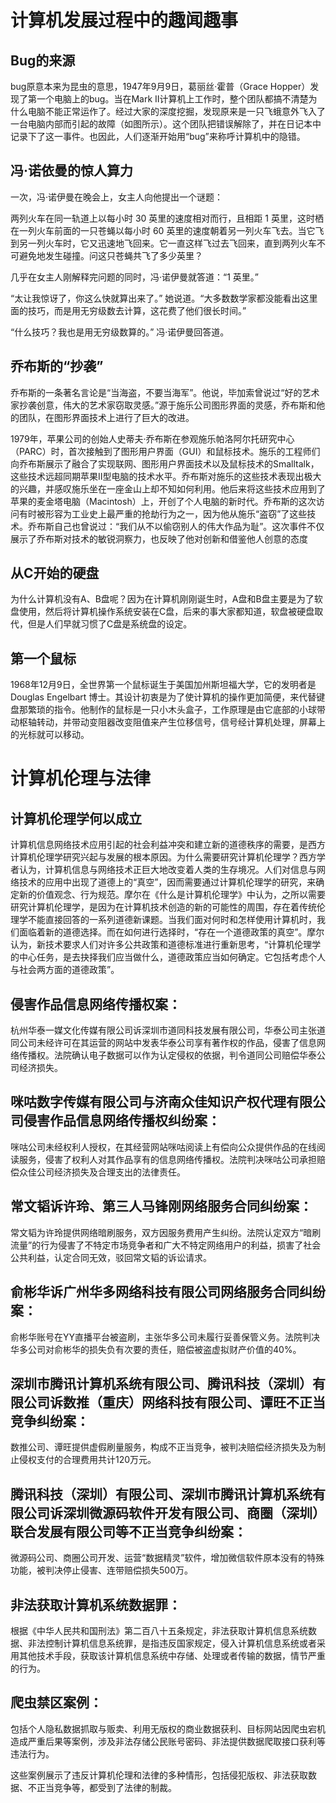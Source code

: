 # 计算机发展过程中的趣闻趣事

## Bug的来源

bug原意本来为昆虫的意思，1947年9月9日，葛丽丝·霍普（Grace Hopper）发现了第一个电脑上的bug。当在Mark II计算机上工作时，整个团队都搞不清楚为什么电脑不能正常运作了。经过大家的深度挖掘，发现原来是一只飞蛾意外飞入了一台电脑内部而引起的故障（如图所示）。这个团队把错误解除了，并在日记本中记录下了这一事件。也因此，人们逐渐开始用“bug”来称呼计算机中的隐错。

## 冯·诺依曼的惊人算力

一次，冯·诺伊曼在晚会上，女主人向他提出一个谜题：

两列火车在同一轨道上以每小时 30 英里的速度相对而行，且相距 1 英里，这时栖在一列火车前面的一只苍蝇以每小时 60 英里的速度朝着另一列火车飞去。当它飞到另一列火车时，它又迅速地飞回来。它一直这样飞过去飞回来，直到两列火车不可避免地发生碰撞。问这只苍蝇共飞了多少英里？

几乎在女主人刚解释完问题的同时，冯·诺伊曼就答道：“1 英里。”

“太让我惊讶了，你这么快就算出来了。” 她说道。“大多数数学家都没能看出这里面的技巧，而是用无穷级数去计算，这花费了他们很长时间。”

“什么技巧？我也是用无穷级数算的。” 冯·诺伊曼回答道。

## 乔布斯的“抄袭”

乔布斯的一条著名言论是“当海盗，不要当海军”。他说，毕加索曾说过“好的艺术家抄袭创意，伟大的艺术家窃取灵感。”源于施乐公司图形界面的灵感，乔布斯和他的团队，在图形界面技术上进行了巨大的改进。　　

1979年，苹果公司的创始人史蒂夫·乔布斯在参观施乐帕洛阿尔托研究中心（PARC）时，首次接触到了图形用户界面（GUI）和鼠标技术。施乐的工程师们向乔布斯展示了融合了实现联网、图形用户界面技术以及鼠标技术的Smalltalk，这些技术远超同期苹果II型电脑的技术水平。乔布斯对施乐的这些技术表现出极大的兴趣，并感叹施乐坐在一座金山上却不知如何利用。他后来将这些技术应用到了苹果的麦金塔电脑（Macintosh）上，开创了个人电脑的新时代。乔布斯的这次访问有时被形容为工业史上最严重的抢劫行为之一，因为他从施乐“盗窃”了这些技术。乔布斯自己也曾说过：“我们从不以偷窃别人的伟大作品为耻”。这次事件不仅展示了乔布斯对技术的敏锐洞察力，也反映了他对创新和借鉴他人创意的态度

## 从C开始的硬盘

为什么计算机没有A、B盘呢？因为在计算机刚刚诞生时，A盘和B盘主要是为了软盘使用，然后将计算机操作系统安装在C盘，后来的事大家都知道，软盘被硬盘取代，但是人们早就习惯了C盘是系统盘的设定。

## 第一个鼠标

1968年12月9日，全世界第一个鼠标诞生于美国加州斯坦福大学，它的发明者是 Douglas Engelbart 博士。其设计初衷是为了使计算机的操作更加简便，来代替键盘那繁琐的指令。他制作的鼠标是一只小木头盒子，工作原理是由它底部的小球带动枢轴转动，并带动变阻器改变阻值来产生位移信号，信号经计算机处理，屏幕上的光标就可以移动。

# 计算机伦理与法律

## 计算机伦理学何以成立

计算机信息网络技术应用引起的社会利益冲突和建立新的道德秩序的需要，是西方计算机伦理学研究兴起与发展的根本原因。为什么需要研究计算机伦理学？西方学者认为，计算机信息与网络技术正巨大地改变着人类的生存境况。人们对信息与网络技术的应用中出现了道德上的“真空”，因而需要通过计算机伦理学的研究，来确定新的价值观念、行为规范。摩尔在《什么是计算机伦理学》中认为，之所以需要研究计算机伦理学，是因为在计算机技术创造的新的可能性的周围，存在着传统伦理学不能直接回答的一系列道德新课题。当我们面对何时和怎样使用计算机时，我们面临着新的道德选择。而在如何进行选择时，“存在一个道德政策的真空”。摩尔认为，新技术要求人们对许多公共政策和道德标准进行重新思考，“计算机伦理学的中心任务，是去抉择我们应当做什么，道德政策应当如何确定。它包括考虑个人与社会两方面的道德政策”。

## 侵害作品信息网络传播权案：

杭州华泰一媒文化传媒有限公司诉深圳市道同科技发展有限公司，华泰公司主张道同公司未经许可在其运营的网站中发表华泰公司享有著作权的作品，侵害了信息网络传播权。法院确认电子数据可以作为认定侵权的依据，判令道同公司赔偿华泰公司经济损失。

## 咪咕数字传媒有限公司与济南众佳知识产权代理有限公司侵害作品信息网络传播权纠纷案：

咪咕公司未经权利人授权，在其经营网站咪咕阅读上有偿向公众提供作品的在线阅读服务，侵害了权利人对其作品享有的信息网络传播权。法院判决咪咕公司承担赔偿众佳公司经济损失及合理支出的法律责任。

## 常文韬诉许玲、第三人马锋刚网络服务合同纠纷案：

常文韬为许玲提供网络暗刷服务，双方因服务费用产生纠纷。法院认定双方“暗刷流量”的行为侵害了不特定市场竞争者和广大不特定网络用户的利益，损害了社会公共利益，认定合同无效，驳回常文韬的诉讼请求。

## 俞彬华诉广州华多网络科技有限公司网络服务合同纠纷案：

俞彬华账号在YY直播平台被盗刷，主张华多公司未履行妥善保管义务。法院判决华多公司对俞彬华的损失负有次要的责任，赔偿被盗虚拟财产价值的40%。

## 深圳市腾讯计算机系统有限公司、腾讯科技（深圳）有限公司诉数推（重庆）网络科技有限公司、谭旺不正当竞争纠纷案：

数推公司、谭旺提供虚假刷量服务，构成不正当竞争，被判决赔偿经济损失及为制止侵权支付的合理费用共计120万元。

## 腾讯科技（深圳）有限公司、深圳市腾讯计算机系统有限公司诉深圳微源码软件开发有限公司、商圈（深圳）联合发展有限公司等不正当竞争纠纷案：

微源码公司、商圈公司开发、运营“数据精灵”软件，增加微信软件原本没有的特殊功能，被判决停止侵害、连带赔偿损失500万。

## 非法获取计算机系统数据罪：

根据《中华人民共和国刑法》第二百八十五条规定，非法获取计算机信息系统数据、非法控制计算机信息系统罪，是指违反国家规定，侵入计算机信息系统或者采用其他技术手段，获取该计算机信息系统中存储、处理或者传输的数据，情节严重的行为。

## 爬虫禁区案例：

包括个人隐私数据抓取与贩卖、利用无版权的商业数据获利、目标网站因爬虫宕机造成严重后果等案例，涉及非法存储公民账号密码、非法提供数据爬取接口获利等违法行为。

这些案例展示了违反计算机伦理和法律的多种情形，包括侵犯版权、非法获取数据、不正当竞争等，都受到了法律的制裁。